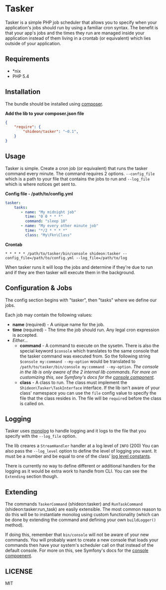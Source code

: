 Tasker
======

Tasker is a simple PHP job scheduler that allows you to specify when your application's jobs should run by using a familiar cron syntax. The benefit is that your app's jobs and the times they run are managed inside your application instead of them living in a crontab (or equivalent) which lies outside of your application.

Requirements
------------
* *nix
* PHP 5.4

Installation
------------
The bundle should be installed using [composer](https://getcomposer.org).

**Add the lib to your composer.json file**

```json
{
    "require": {
        "shideon/tasker": "~0.1",
    }
}
```

Usage
-----
Tasker is simple. Create a cron job (or equivalent) that runs the tasker command every minute. The command requires 2 options. `--config_file` which is a path to your file that contains the jobs to run and `--log_file` which is where notices get sent to.

**Config file - /path/to/config.yml**

```yaml
tasker:
    tasks:
       - name: "My midnight job"
         time: "0 0 * * *"
         command: "sleep 10"
       - name: "My every other minute job"
         time: "*/2 * * * *"
         class: "My\Fkn\Class"
```

**Crontab**
```cron
* * * * * /path/to/tasker/bin/console shideon:tasker --config_file=/path/to/config.yml --log_file=/path/to/log
```

When tasker runs it will loop the jobs and determine if they're due to run and if they are then tasker will execute them in the background.

Configuration & Jobs
--------------------
The config section begins with "tasker", then "tasks" where we define our jobs.

Each job may contain the following values:

* **name** (required) - A unique name for the job.
* **time** (required) - The time the job should run. Any legal cron expression is accepted.
* *Either...*
  * **command** - A command to execute on the sysetm. There is also the special keyword `$console` which translates to the same console that the tasker command was executed from. So the following string `$console my:command --my-option` would be translated to `/path/to/tasker/bin/console my:command --my-option`. *The console in the lib is only aware of the 2 internal lib commands. For more on customizing this, see Symfony's docs for the [console component](http://symfony.com/doc/current/components/console/introduction.html).*
  * **class** - A class to run. The class must implement the `Shideon\Tasker\TaskInterface` interface. If the lib isn't aware of your class' namespace you can use the `file` config value to specify the file that the class resides in. The file will be `require`d before the class is called on.
  
Logging
-------
Tasker uses [monolog](https://github.com/Seldaek/monolog) to handle logging and it logs to the file that you specify with the `--log_file` option.

The lib creares a `StreamHandler` handler at a log level of `INFO` (200)  You can also pass the `--log_level` option to define the level of logging you want. It must be a number and be equal to one of the class' [log level constants](https://github.com/Seldaek/monolog/blob/master/src/Monolog/Logger.php#L29).

There is currently no way to define different or additional handlers for the logging as it would be extra work to handle from CLI. You can see the `Extending` section though.

Extending
---------
The commands `TaskerCommand` (shideon:tasker) and `RunTaskCommand` (shideon:tasker:run_task) are easily extensible. The most common reason to do this will be to instantiate monolog using custom functionality (which can be done by extending the command and defining your own `buildLogger()` method).

If doing this, remember that `bin/console` will not be aware of your new commands. You will probably want to create a new console that loads your commands then have your system's scheduler call on that instead of the default console. For more on this, see Symfony's docs for the [console compoenent](http://symfony.com/doc/current/components/console/introduction.html).

LICENSE
-------
MIT
